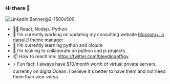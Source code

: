 ### Hi there 👋
![Linkedin Banner@2-1500x500](https://user-images.githubusercontent.com/12976451/141998454-60deb737-01bb-44c9-87ff-ad999b0329e7.png)


<!--
**BleedingEffigy/BleedingEffigy** is a ✨ _special_ ✨ repository because its `README.md` (this file) appears on your GitHub profile.

Here are some ideas to get you started:



- 🤔 I’m looking for help with ...
- 💬 Ask me about ...
- 😄 Pronouns: ...
-->
- 🤹‍♂️ React, Nodejs, Python 
- 🔭 I’m currently working on updating my consulting website [blossom+, a daisyUI theme manager](https://blossomplus.netlify.app/)
- 🌱 I’m currently learning python and clojure
- 👯 I’m looking to collaborate on python and js projects.
- 📫 How to reach me: https://twitter.com/bleedingeffigy
- ⚡ Fun fact: I always have $10/month worth of virtual private servers, currently on digitalOcean. I believe it's better to have them and not need them than vice-versa.
